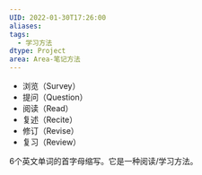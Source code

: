 ```yaml
---
UID: 2022-01-30T17:26:00
aliases: 
tags:
  - 学习方法
dtype: Project
area: Area-笔记方法
---
```


- 浏览（Survey）
- 提问（Question）
- 阅读（Read）
- 复述（Recite）
- 修订（Revise）
- 复习（Review）

6个英文单词的首字母缩写。它是一种阅读/学习方法。